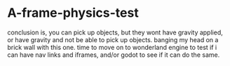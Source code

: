 # A-frame-physics-test

conclusion is, you can pick up objects, but they wont have gravity applied, or have gravity and not be able to pick up objects. banging my head on a brick wall with this one. time to move on to wonderland engine to test if i can have nav links and iframes, and/or godot to see if it can do the same.


